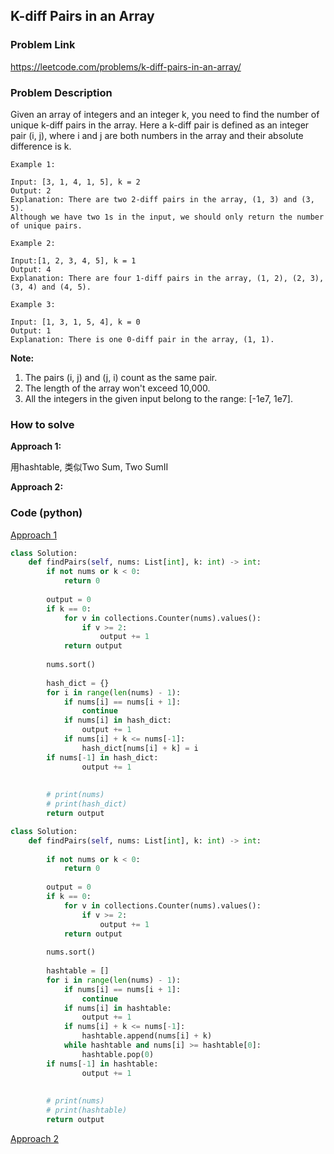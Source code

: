 ## K-diff Pairs in an Array

### Problem Link

https://leetcode.com/problems/k-diff-pairs-in-an-array/

### Problem Description 

Given an array of integers and an integer k, you need to find the number of unique k-diff pairs in the array. Here a k-diff pair is defined as an integer pair (i, j), where i and j are both numbers in the array and their absolute difference is k.


```
Example 1: 

Input: [3, 1, 4, 1, 5], k = 2
Output: 2
Explanation: There are two 2-diff pairs in the array, (1, 3) and (3, 5).
Although we have two 1s in the input, we should only return the number of unique pairs.

```

```
Example 2: 

Input:[1, 2, 3, 4, 5], k = 1
Output: 4
Explanation: There are four 1-diff pairs in the array, (1, 2), (2, 3), (3, 4) and (4, 5).

```

```
Example 3: 

Input: [1, 3, 1, 5, 4], k = 0
Output: 1
Explanation: There is one 0-diff pair in the array, (1, 1).

```

**Note:**

1. The pairs (i, j) and (j, i) count as the same pair.
2. The length of the array won't exceed 10,000.
3. All the integers in the given input belong to the range: [-1e7, 1e7].

### How to solve 

**Approach 1:** 

用hashtable, 类似Two Sum, Two SumII

**Approach 2:** 




### Code (python)

[Approach 1](https://github.com/yanray/leetcode/blob/master/problems/0532Kdiff_Pairs_in_an_Array/0532Kdiff_Pairs_in_an_Array1.py)

```python
class Solution:
    def findPairs(self, nums: List[int], k: int) -> int:
        if not nums or k < 0:
            return 0
        
        output = 0
        if k == 0:
            for v in collections.Counter(nums).values():
                if v >= 2:
                    output += 1
            return output
        
        nums.sort()
        
        hash_dict = {}
        for i in range(len(nums) - 1):
            if nums[i] == nums[i + 1]:
                continue
            if nums[i] in hash_dict:
                output += 1
            if nums[i] + k <= nums[-1]:
                hash_dict[nums[i] + k] = i
        if nums[-1] in hash_dict:
                output += 1
        
                
        # print(nums)
        # print(hash_dict)
        return output
```

```python
class Solution:
    def findPairs(self, nums: List[int], k: int) -> int:
        
        if not nums or k < 0:
            return 0
        
        output = 0
        if k == 0:
            for v in collections.Counter(nums).values():
                if v >= 2:
                    output += 1
            return output
        
        nums.sort()
        
        hashtable = []
        for i in range(len(nums) - 1):
            if nums[i] == nums[i + 1]:
                continue
            if nums[i] in hashtable:
                output += 1
            if nums[i] + k <= nums[-1]:
                hashtable.append(nums[i] + k)
            while hashtable and nums[i] >= hashtable[0]:
                hashtable.pop(0)
        if nums[-1] in hashtable:
                output += 1
        
                
        # print(nums)
        # print(hashtable)
        return output
```


[Approach 2](https://github.com/yanray/leetcode/blob/master/problems/0532Kdiff_Pairs_in_an_Array/0532Kdiff_Pairs_in_an_Array2.py)

```python


```